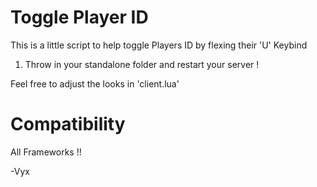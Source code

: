 # Toggle Player ID

This is a little script to help toggle Players ID by flexing their 'U' Keybind

1) Throw in your standalone folder and restart your server !

Feel free to adjust the looks in 'client.lua'

# Compatibility

All Frameworks !!

-Vyx
